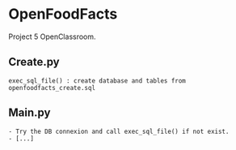 # OpenFoodFacts
Project 5 OpenClassroom.

## Create.py
```
exec_sql_file() : create database and tables from openfoodfacts_create.sql
```

## Main.py
```
- Try the DB connexion and call exec_sql_file() if not exist.
- [...]
```